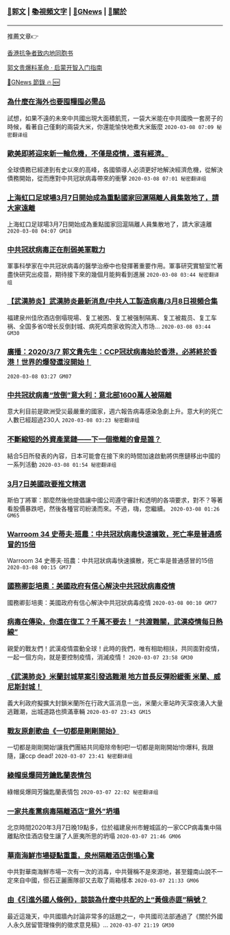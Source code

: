 ###  [:eagle:郭文](https://github.com/ourhimalayas/txt) | [:books:視頻文字](https://github.com/ourhimalayas/txt/blob/master/content/README.md) | [:newspaper:GNews](https://github.com/ourhimalayas/txt/blob/master/content/gnews/README.md) | [:pray:關於](https://github.com/ourhimalayas/home/tree/master/about)
---

推薦文章:point_right:

[香港抗争者致内地同胞书](https://github.com/ourhimalayas/news/blob/master/2019/08/a_letter_from_the_hong_kong_people.md)

[郭文贵爆料革命 · 启蒙开智入门指南](https://github.com/ourhimalayas/txt/issues/1)

[:newspaper:GNews 節錄 :fire: :new:](https://github.com/ourhimalayas/txt/blob/master/content/gnews/README.md) 



### [為什麼在海外也要囤糧囤必需品](/content/gnews/1/README.md)

試想，如果不遠的未來中共國出現大面積飢荒，一袋大米能在中共國換一套房子的時候，看著自己僅剩的兩袋大米，你還能愉快地煮大米飯麼  `2020-03-08 07:09 秘密翻译组`

### [歐美即將迎來新一輪危機，不僅是疫情，還有經濟。](/content/gnews/2/README.md)

全球債務已經達到有史以來的高峰，各國領導人必須更好地解決經濟危機，從解決債務開始，從而應對中共冠狀病毒帶來的衝擊  `2020-03-08 07:01 秘密翻译组`

### [上海虹口足球場3月7日開始成為重點國家回滬隔離人員集散地了，請大家遠離](/content/gnews/3/README.md)

上海虹口足球場3月7日開始成為重點國家回滬隔離人員集散地了，請大家遠離  `2020-03-08 04:07 GM18`

### [中共冠狀病毒正在削弱美軍戰力](/content/gnews/4/README.md)

軍事科學家在中共冠狀病毒的醫學治療中也發揮著重要作用。軍事研究實驗室忙著盡快研究出疫苗，期待接下來的幾個月能夠看到進展  `2020-03-08 03:44 秘密翻译组`

### [【武漢肺炎】武漢肺炎最新消息/中共人工製造病毒/3月8日視頻合集](/content/gnews/5/README.md)

福建泉州佳欣酒店倒塌現場、复工被困、复工被强制隔离、复工被裁员、复工车祸、全国多省0增长反倒封城、病死鸡商家收购流入市场...  `2020-03-08 03:44 GM30`

### [廣播：2020/3/7 郭文貴先生：CCP冠狀病毒始於香港，必將終於香港！世界的爆發還沒開始！](/content/gnews/6/README.md)

 `2020-03-08 03:27 GM07`

### [中共冠狀病毒“放倒”意大利：意北部1600萬人被隔離](/content/gnews/7/README.md)

意大利目前是歐洲受災最嚴重的國家，週六報告病毒感染急劇上升。意大利的死亡人數已經超過230人  `2020-03-08 03:23 秘密翻译组`

### [不斷縮短的外資產業鏈——下一個撤離的會是誰？](/content/gnews/8/README.md)

結合5日所發表的內容，日本可能會在接下來的時間加速啟動將供應鏈移出中國的一系列活動  `2020-03-08 01:54 秘密翻译组`

### [3月7日美國政要推文精選](/content/gnews/9/README.md)

斯伯丁將軍：那麼然後他提倡讓中國公司遵守審計和透明的各項要求，對不？等著看股價暴跌吧，然後各種官司紛湧而來。不過，嗨，您繼續。  `2020-03-08 01:26 GM65`

### [Warroom 34 史蒂夫·班農：中共冠狀病毒快速擴散，死亡率是普通感冒的15倍](/content/gnews/10/README.md)

Warroom 34 史蒂夫·班農：中共冠狀病毒快速擴散，死亡率是普通感冒的15倍  `2020-03-08 00:15 GM77`

### [國務卿彭培奧：美國政府有信心解決中共冠狀病毒疫情](/content/gnews/11/README.md)

國務卿彭培奧：美國政府有信心解決中共冠狀病毒疫情  `2020-03-08 00:10 GM77`

### [病毒在傳染，你還在復工？千萬不要去！ “共渡難關，武漢疫情每日熱線”](/content/gnews/12/README.md)

親愛的戰友們！武漢疫情震動全球！此時的我們，唯有相助相扶，共同面對疫情，一起一個方向，就是要控制疫情，消滅疫情！  `2020-03-07 23:58 GM30`

### [《武漢肺炎》米蘭封城草案引發逃難潮 地方首長反彈盼緩衝 米蘭、威尼斯封城！](/content/gnews/13/README.md)

義大利政府擬擴大封鎖米蘭所在行政大區消息一出，米蘭火車站昨天深夜湧入大量逃難潮，出城道路也擠滿車輛  `2020-03-07 23:43 GM15`

### [戰友原創歌曲《一切都是剛剛開始》](/content/gnews/14/README.md)

一切都是剛剛開始!讓我們團結共同廢除帝制吧!一切都是剛剛開始!你爆料, 我跟隨，讓ccp dead!  `2020-03-07 23:41 秘密翻译组`

### [綠帽吳爆岡芳鑰匙蘭表情包](/content/gnews/15/README.md)

綠帽吳爆岡芳鑰匙蘭表情包  `2020-03-07 22:02 秘密翻译组`

### [一家共產黨病毒隔離酒店“意外”坍塌](/content/gnews/16/README.md)

北京時間2020年3月7日晚19點多，位於福建泉州市鯉城區的一家CCP病毒集中隔離點欣佳酒店發生讓了人匪夷所思的坍塌  `2020-03-07 21:46 GM06`

### [華南海鮮市場疑點重重，泉州隔離酒店倒塌心驚](/content/gnews/17/README.md)

中共對華南海鮮市場一次有一次的消毒，中共聲稱不是來源地，甚至鐘南山說不一定來自中國，但石正麗團隊卻又去取了兩箱樣本  `2020-03-07 21:33 GM06`

### [由《引進外國人條例》，談談為什麼中共配的上“黃俄赤匪”稱號？](/content/gnews/18/README.md)

最近這幾天，中共國牆內討論非常多的話題之一，中共國司法部通過了《關於外國人永久居留管理條例的徵求意見稿》...  `2020-03-07 21:19 GM30`

